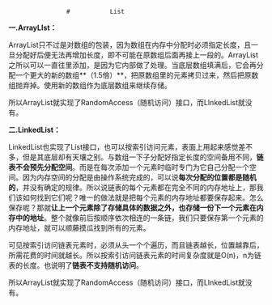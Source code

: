					# 			List

**一.ArrayLIst：**

​	ArrayList只不过是对数组的包装，因为数组在内存中分配时必须指定长度，且一旦分配好后便无法再增加长度，即不可能在原数组后面再接上一段的。ArrayList之所以可以一直往里添加，是因为它内部做了处理。当底层数组填满后，它会再分配一个更大的新的数组**（1.5倍）**，把原数组里的元素拷贝过来，然后把原数组抛弃掉。使用新的数组作为底层数组来继续存储。

​	所以ArrayList就实现了RandomAccess（随机访问）接口，而LInkedList就没有。

**二.LinkedList：**

​	LinkedList也实现了List接口，也可以按索引访问元素，表面上用起来感觉差不多，但是其底层却有天壤之别。与数组一下子分配好指定长度的空间备用不同，**链表不会预先分配空间**。而是在每次添加一个元素时临时专门为它自己分配一个空间。因为内存空间的分配是由操作系统完成的，可以说**每次分配的位置都是随机的**，并没有确定的规律。所以说链表的每个元素都在完全不同的内存地址上，那我们该如何找到它们呢？唯一的做法就是把每个元素的内存地址都要保存起来。怎么保存呢？那就**让上一个元素除了存储具体的数据之外，也存储一份下一个元素在内存中的地址**。整个就像前后按顺序依次相连的一条链，我们只要保存第一个元素的内存地址，就可以顺藤摸瓜找到所有的元素。

​	可见按索引访问链表元素时，必须从头一个个遍历，而且链表越长，位置越靠后，所需花费的时间就越长。所以按索引访问链表元素的时间复杂度就是O(n)，n为链表的长度。也说明了**链表不支持随机访问**。

​	所以ArrayList就实现了RandomAccess（随机访问）接口，而LInkedList就没有。